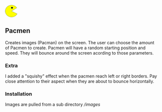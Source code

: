 <img src="images/PacMan1.png" height="40" width="40">

## Pacmen    

Creates images (Pacman) on the screen. The user can choose the amount of Pacmen to create.
Pacmen will have a random starting position and speed. They will bounce around the screen acording to those parameters.

### Extra

I added a "squishy" effect when the pacmen reach left or right borders. Pay close attention to their aspect when they are about to bounce horizontally.

### Installation

Images are pulled from a sub directory */images*
